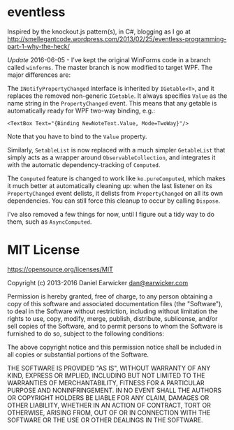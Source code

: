 eventless
=========

Inspired by the knockout.js pattern(s), in C#, blogging as I go at http://smellegantcode.wordpress.com/2013/02/25/eventless-programming-part-1-why-the-heck/

*Update* 2016-06-05 - I've kept the original WinForms code in a branch called `winforms`.
The master branch is now modified to target WPF. The major differences are:

The `INotifyPropertyChanged` interface is inherited by `IGetable<T>`, and it replaces
the removed non-generic `IGetable`. It always specifies `Value` as the name string in
the `PropertyChanged` event. This means that any getable is automatically ready for WPF
two-way binding, e.g.:

    <TextBox Text="{Binding NewNoteText.Value, Mode=TwoWay}"/>

Note that you have to bind to the `Value` property.

Similarly, `SetableList` is now replaced with a much simpler `GetableList` that simply
acts as a wrapper around `ObservableCollection`, and integrates it with the automatic
dependency-tracking of `Computed`.

The `Computed` feature is changed to work like `ko.pureComputed`, which makes it much
better at automatically cleaning up: when the last listener on its `PropertyChanged`
event delists, it delists from `PropertyChanged` on all its own dependencies. You can
still force this cleanup to occur by calling `Dispose`.

I've also removed a few things for now, until I figure out a tidy way to do them,
such as `AsyncComputed`.

MIT License
===========

https://opensource.org/licenses/MIT

Copyright (c) 2013-2016 Daniel Earwicker <dan@earwicker.com>

Permission is hereby granted, free of charge, to any person obtaining a copy of this software and associated documentation files (the "Software"), to deal in the Software without restriction, including without limitation the rights to use, copy, modify, merge, publish, distribute, sublicense, and/or sell copies of the Software, and to permit persons to whom the Software is furnished to do so, subject to the following conditions:

The above copyright notice and this permission notice shall be included in all copies or substantial portions of the Software.

THE SOFTWARE IS PROVIDED "AS IS", WITHOUT WARRANTY OF ANY KIND, EXPRESS OR IMPLIED, INCLUDING BUT NOT LIMITED TO THE WARRANTIES OF MERCHANTABILITY, FITNESS FOR A PARTICULAR PURPOSE AND NONINFRINGEMENT. IN NO EVENT SHALL THE AUTHORS OR COPYRIGHT HOLDERS BE LIABLE FOR ANY CLAIM, DAMAGES OR OTHER LIABILITY, WHETHER IN AN ACTION OF CONTRACT, TORT OR OTHERWISE, ARISING FROM, OUT OF OR IN CONNECTION WITH THE SOFTWARE OR THE USE OR OTHER DEALINGS IN THE SOFTWARE.
